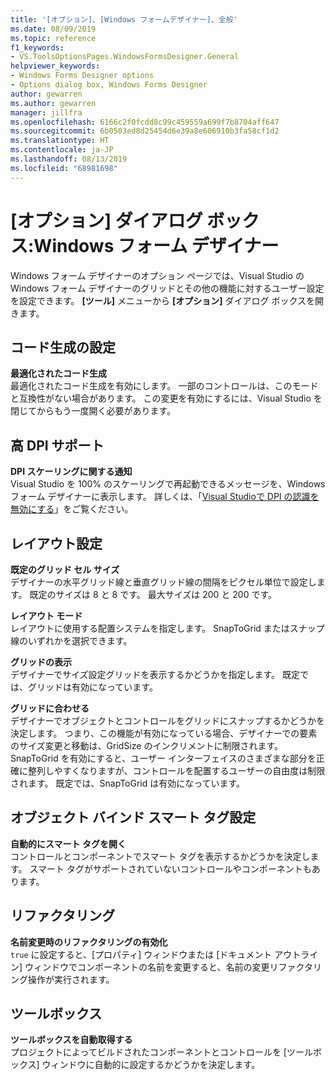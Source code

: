 ```yaml
---
title: '[オプション]、[Windows フォームデザイナー]、全般'
ms.date: 08/09/2019
ms.topic: reference
f1_keywords:
- VS.ToolsOptionsPages.WindowsFormsDesigner.General
helpviewer_keywords:
- Windows Forms Designer options
- Options dialog box, Windows Forms Designer
author: gewarren
ms.author: gewarren
manager: jillfra
ms.openlocfilehash: 6166c2f0fcdd8c99c459559a699f7b8704aff647
ms.sourcegitcommit: 6b0503ed8d25454d6e39a8e606910b3fa58cf1d2
ms.translationtype: HT
ms.contentlocale: ja-JP
ms.lasthandoff: 08/13/2019
ms.locfileid: "68981698"
---
```

# <a name="options-dialog-box-windows-forms-designer"></a>[オプション] ダイアログ ボックス:Windows フォーム デザイナー

Windows フォーム デザイナーのオプション ページでは、Visual Studio の Windows フォーム デザイナーのグリッドとその他の機能に対するユーザー設定を設定できます。 **[ツール]** メニューから **[オプション]** ダイアログ ボックスを開きます。

## <a name="code-generation-settings"></a>コード生成の設定

**最適化されたコード生成**\
最適化されたコード生成を有効にします。 一部のコントロールは、このモードと互換性がない場合があります。 この変更を有効にするには、Visual Studio を閉じてからもう一度開く必要があります。

## <a name="high-dpi-support"></a>高 DPI サポート

**DPI スケーリングに関する通知**\
Visual Studio を 100% のスケーリングで再起動できるメッセージを、Windows フォーム デザイナーに表示します。 詳しくは、「[Visual Studioで DPI の認識を無効にする](/dotnet/framework/winforms/disable-dpi-awareness-visual-studio)」をご覧ください。

## <a name="layout-settings"></a>レイアウト設定

**既定のグリッド セル サイズ**\
デザイナーの水平グリッド線と垂直グリッド線の間隔をピクセル単位で設定します。 既定のサイズは 8 と 8 です。 最大サイズは 200 と 200 です。

**レイアウト モード**\
レイアウトに使用する配置システムを指定します。 SnapToGrid またはスナップ線のいずれかを選択できます。

**グリッドの表示**\
デザイナーでサイズ設定グリッドを表示するかどうかを指定します。 既定では、グリッドは有効になっています。

**グリッドに合わせる**\
デザイナーでオブジェクトとコントロールをグリッドにスナップするかどうかを決定します。 つまり、この機能が有効になっている場合、デザイナーでの要素のサイズ変更と移動は、GridSize のインクリメントに制限されます。 SnapToGrid を有効にすると、ユーザー インターフェイスのさまざまな部分を正確に整列しやすくなりますが、コントロールを配置するユーザーの自由度は制限されます。 既定では、SnapToGrid は有効になっています。

## <a name="object-bound-smart-tag-settings"></a>オブジェクト バインド スマート タグ設定

**自動的にスマート タグを開く**\
コントロールとコンポーネントでスマート タグを表示するかどうかを決定します。 スマート タグがサポートされていないコントロールやコンポーネントもあります。

## <a name="refactoring"></a>リファクタリング

**名前変更時のリファクタリングの有効化**\
`true` に設定すると、[プロパティ] ウィンドウまたは [ドキュメント アウトライン] ウィンドウでコンポーネントの名前を変更すると、名前の変更リファクタリング操作が実行されます。

## <a name="toolbox"></a>ツールボックス

**ツールボックスを自動取得する**\
プロジェクトによってビルドされたコンポーネントとコントロールを [ツールボックス] ウィンドウに自動的に設定するかどうかを決定します。
